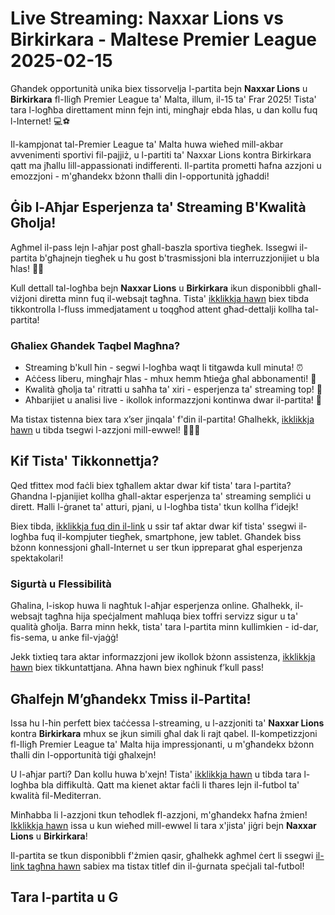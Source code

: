 # Live Streaming: Naxxar Lions vs Birkirkara - Maltese Premier League 2025-02-15

Għandek opportunità unika biex tissorvelja l-partita bejn **Naxxar Lions** u **Birkirkara** fl-Iligħ Premier League ta' Malta, illum, il-15 ta' Frar 2025! Tista' tara l-logħba direttament minn fejn inti, mingħajr ebda ħlas, u dan kollu fuq l-Internet! 💻⚽

Il-kampjonat tal-Premier League ta' Malta huwa wieħed mill-akbar avvenimenti sportivi fil-pajjiż, u l-partiti ta' Naxxar Lions kontra Birkirkara qatt ma jħallu lill-appassionati indifferenti. Il-partita prometti ħafna azzjoni u emozzjoni - m'għandekx bżonn tħalli din l-opportunità jgħaddi!

## Ġib l-Aħjar Esperjenza ta' Streaming B'Kwalità Għolja!

Agħmel il-pass lejn l-aħjar post għall-baszla sportiva tiegħek. Issegwi il-partita b'għajnejn tiegħek u ħu gost b'trasmissjoni bla interruzzjonijiet u bla ħlas! 🔴👀

Kull dettall tal-logħba bejn **Naxxar Lions** u **Birkirkara** ikun disponibbli għall-viżjoni diretta minn fuq il-websajt tagħna. Tista' [ikklikkja hawn](https://tinyurl.com/livestreamfreeo?st=Naxxar+Lions+vs+Birkirkara&si=ghc) biex tibda tikkontrolla l-fluss immedjatament u toqgħod attent għad-dettalji kollha tal-partita!

### Għaliex Għandek Taqbel Magħna?

- Streaming b'kull ħin - segwi l-logħba waqt li titgawda kull minuta! ⏰
- Aċċess liberu, mingħajr ħlas - mhux hemm ħtieġa għal abbonamenti! 💸
- Kwalità għolja ta' ritratti u saħħa ta' xiri - esperjenza ta' streaming top! 📶
- Aħbarijiet u analisi live - ikollok informazzjoni kontinwa dwar il-partita! 📰

Ma tistax tistenna biex tara x’ser jinqala' f'din il-partita! Għalhekk, [ikklikkja hawn](https://tinyurl.com/livestreamfreeo?st=Naxxar+Lions+vs+Birkirkara&si=ghc) u tibda tsegwi l-azzjoni mill-ewwel! 🏃‍♂️💨

## Kif Tista' Tikkonnettja?

Qed tfittex mod faċli biex tgħallem aktar dwar kif tista' tara l-partita? Għandna l-pjanijiet kollha għall-aktar esperjenza ta' streaming sempliċi u dirett. Ħalli l-ġranet ta' atturi, pjani, u l-logħba tista' tkun kollha f’idejk!

Biex tibda, [ikklikkja fuq din il-link](https://tinyurl.com/livestreamfreeo?st=Naxxar+Lions+vs+Birkirkara&si=ghc) u ssir taf aktar dwar kif tista' ssegwi il-logħba fuq il-kompjuter tiegħek, smartphone, jew tablet. Għandek biss bżonn konnessjoni għall-Internet u ser tkun ippreparat għal esperjenza spektakolari!

### Sigurtà u Flessibilità

Għalina, l-iskop huwa li nagħtuk l-aħjar esperjenza online. Għalhekk, il-websajt tagħna hija speċjalment maħluqa biex toffri servizz sigur u ta' qualità għolja. Barra minn hekk, tista' tara l-partita minn kullimkien - id-dar, fis-sema, u anke fil-vjaġġ!

Jekk tixtieq tara aktar informazzjoni jew ikollok bżonn assistenza, [ikklikkja hawn](https://tinyurl.com/livestreamfreeo?st=Naxxar+Lions+vs+Birkirkara&si=ghc) biex tikkuntattjana. Aħna hawn biex ngħinuk f’kull pass!

## Għalfejn M’għandekx Tmiss il-Partita!

Issa hu l-ħin perfett biex taċċessa l-streaming, u l-azzjoniti ta' **Naxxar Lions** kontra **Birkirkara** mhux se jkun simili għal dak li rajt qabel. Il-kompetizzjoni fl-Iligħ Premier League ta' Malta hija impressjonanti, u m'għandekx bżonn tħalli din l-opportunità tiġi għalxejn!

U l-aħjar parti? Dan kollu huwa b'xejn! Tista' [ikklikkja hawn](https://tinyurl.com/livestreamfreeo?st=Naxxar+Lions+vs+Birkirkara&si=ghc) u tibda tara l-logħba bla diffikultà. Qatt ma kienet aktar faċli li tħares lejn il-futbol ta' kwalità fil-Mediterran.

Minħabba li l-azzjoni tkun teħodlek fl-azzjoni, m'għandekx ħafna żmien! [Ikklikkja hawn](https://tinyurl.com/livestreamfreeo?st=Naxxar+Lions+vs+Birkirkara&si=ghc) issa u kun wieħed mill-ewwel li tara x'jista' jiġri bejn **Naxxar Lions** u **Birkirkara**!

Il-partita se tkun disponibbli f'żmien qasir, għalhekk agħmel ċert li ssegwi [il-link tagħna hawn](https://tinyurl.com/livestreamfreeo?st=Naxxar+Lions+vs+Birkirkara&si=ghc) sabiex ma tistax titlef din il-ġurnata speċjali tal-futbol!

## Tara l-partita u G
